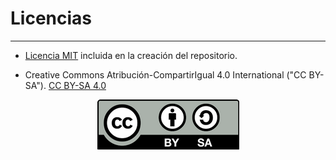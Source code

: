 # Licencias

***

* [Licencia MIT](https://es.wikipedia.org/wiki/Licencia_MIT) incluida en la creación del repositorio.

* Creative Commons Atribución-CompartirIgual 4.0 International ("CC BY-SA"). [CC BY-SA 4.0](https://creativecommons.org/licenses/by-sa/4.0/deed.es)  

<center>

![Imagen de la licencia](../img/CCBYSA4.0.png)  

</center>
